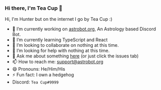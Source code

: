 ### Hi there, I'm Tea Cup 👋 

Hi, I'm Hunter but on the internet I go by Tea Cup :)

- 🔭 I’m currently working on [astrobot.org](https://astrobot.org), An Astrology based Discord Bot.
- 🌱 I’m currently learning TypeScript and React
- 👯 I’m looking to collaborate on nothing at this time.
- 🤔 I’m looking for help with nothing at this time.
- 💬 Ask me about something [here](https://github.com/TheTeaCup/TheTeaCup/issues) (or just click the issues tab)
- 📫 How to reach me: [support@astrobot.org](mailto:support@astrobot.org)
- 😄 Pronouns: He/Him/His
- ⚡ Fun fact: I own a hedgehog
- Discord: `Tea Cup#9999`
